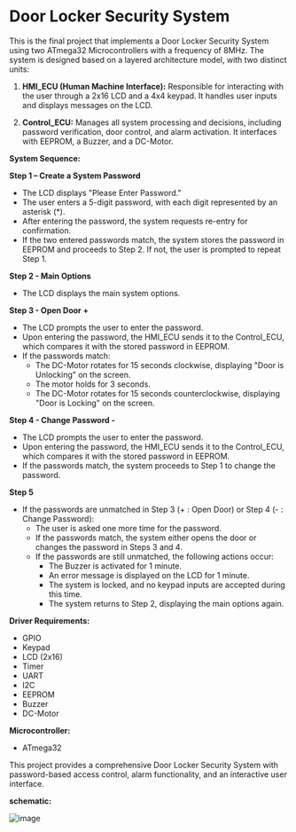 # Door Locker Security System

This is the final project that implements a Door Locker Security System using two ATmega32 Microcontrollers with a frequency of 8MHz. The system is designed based on a layered architecture model, with two distinct units:

1. **HMI_ECU (Human Machine Interface):** Responsible for interacting with the user through a 2x16 LCD and a 4x4 keypad. It handles user inputs and displays messages on the LCD.

2. **Control_ECU:** Manages all system processing and decisions, including password verification, door control, and alarm activation. It interfaces with EEPROM, a Buzzer, and a DC-Motor.

**System Sequence:**

**Step 1 – Create a System Password**
- The LCD displays "Please Enter Password."
- The user enters a 5-digit password, with each digit represented by an asterisk (*).
- After entering the password, the system requests re-entry for confirmation.
- If the two entered passwords match, the system stores the password in EEPROM and proceeds to Step 2. If not, the user is prompted to repeat Step 1.

**Step 2 - Main Options**
- The LCD displays the main system options.

**Step 3 - Open Door +**
- The LCD prompts the user to enter the password.
- Upon entering the password, the HMI_ECU sends it to the Control_ECU, which compares it with the stored password in EEPROM.
- If the passwords match:
  - The DC-Motor rotates for 15 seconds clockwise, displaying "Door is Unlocking" on the screen.
  - The motor holds for 3 seconds.
  - The DC-Motor rotates for 15 seconds counterclockwise, displaying "Door is Locking" on the screen.

**Step 4 - Change Password -**
- The LCD prompts the user to enter the password.
- Upon entering the password, the HMI_ECU sends it to the Control_ECU, which compares it with the stored password in EEPROM.
- If the passwords match, the system proceeds to Step 1 to change the password.

**Step 5**
- If the passwords are unmatched in Step 3 (+ : Open Door) or Step 4 (- : Change Password):
  - The user is asked one more time for the password.
  - If the passwords match, the system either opens the door or changes the password in Steps 3 and 4.
  - If the passwords are still unmatched, the following actions occur:
    - The Buzzer is activated for 1 minute.
    - An error message is displayed on the LCD for 1 minute.
    - The system is locked, and no keypad inputs are accepted during this time.
    - The system returns to Step 2, displaying the main options again.

**Driver Requirements:**
- GPIO
- Keypad
- LCD (2x16)
- Timer
- UART
- I2C
- EEPROM
- Buzzer
- DC-Motor

**Microcontroller:**
- ATmega32

This project provides a comprehensive Door Locker Security System with password-based access control, alarm functionality, and an interactive user interface.

**schematic:**

![image](https://github.com/ElhassanAbdelmeged/Door-Locker-Security-System/assets/88130561/6154c13b-f005-47da-a131-8683a6841bab)
